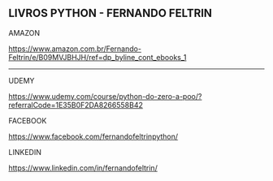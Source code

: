 ## LIVROS PYTHON - FERNANDO FELTRIN

AMAZON

https://www.amazon.com.br/Fernando-Feltrin/e/B09MVJBHJH/ref=dp_byline_cont_ebooks_1

-----------------------------------------------------------------------------------


UDEMY

https://www.udemy.com/course/python-do-zero-a-poo/?referralCode=1E35B0F2DA8266558B42


FACEBOOK

https://www.facebook.com/fernandofeltrinpython/


LINKEDIN

https://www.linkedin.com/in/fernandofeltrin/
